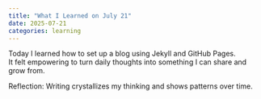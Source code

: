 ```yaml
---
title: "What I Learned on July 21"
date: 2025-07-21
categories: learning
---
```


Today I learned how to set up a blog using Jekyll and GitHub Pages.  
It felt empowering to turn daily thoughts into something I can share and grow from.

Reflection: Writing crystallizes my thinking and shows patterns over time.

